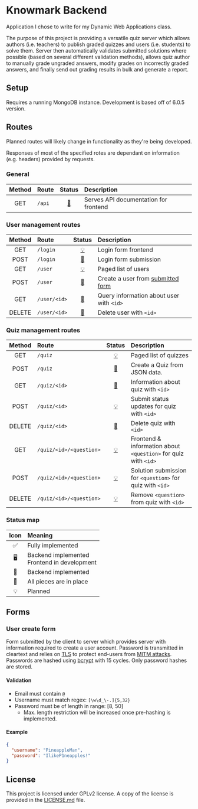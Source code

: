# Knowmark Backend

Application I chose to write for my Dynamic Web Applications class.

The purpose of this project is providing a versatile quiz server which allows authors (i.e. teachers) to publish graded
quizzes and users (i.e. students) to solve them. Server then automatically validates submitted solutions where
possible (based on several different validation methods), allows quiz author to manually grade ungraded answers, modify
grades on incorrectly graded answers, and finally send out grading results in bulk and generate a report.

## Setup

Requires a running MongoDB instance. Development is based off of 6.0.5 version.


## Routes️

Planned routes will likely change in functionality as they're being developed.

Responses of most of the specified rotes are dependant on information (e.g. headers) provided by requests.

### General

| Method |  Route  | Status | Description |
| :----: | :------ | :----: | :---------- |
| GET    | `/api`  | [🚀](#status-map) | Serves API documentation for frontend |

### User management routes

| Method |       Route      | Status | Description |
| :----: | :--------------- | :----: | :---------- |
| GET    | `/login`         | [💡](#status-map) | Login form frontend |
| POST   | `/login`         | [🚀](#status-map) | Login form submission |
| GET    | `/user`          | [💡](#status-map) | Paged list of users |
| POST   | `/user`          | [🚀](#status-map)️️ | Create a user from [submitted form](#user-create-form) |
| GET    | `/user/<id>`     | [🚀](#status-map)️️ | Query information about user with `<id>` |
| DELETE | `/user/<id>`     | [🚀️](#status-map)️ | Delete user with `<id>` |

### Quiz management routes

| Method |          Route          | Status | Description |
| :----: | :---------------------- | :----: | :---------- |
| GET    | `/quiz`                 | [💡](#status-map) | Paged list of quizzes |
| POST   | `/quiz`                 | [🚀](#status-map) | Create a Quiz from JSON data. |
| GET    | `/quiz/<id>`            | [🚀](#status-map) | Information about quiz with `<id>` |
| POST   | `/quiz/<id>`            | [💡](#status-map) | Submit status updates for quiz with `<id>` |
| DELETE | `/quiz/<id>`            | [🚀](#status-map) | Delete quiz with `<id>` |
| GET    | `/quiz/<id>/<question>` | [💡](#status-map) | Frontend & information about `<question>` for quiz with `<id>` |
| POST   | `/quiz/<id>/<question>` | [💡](#status-map) | Solution submission for `<question>` for quiz with `<id>` |
| DELETE | `/quiz/<id>/<question>` | [💡](#status-map) | Remove `<question>` from quiz with `<id>` |

### Status map

| Icon | Meaning |
| :--: | :------ |
| ✅ | Fully implemented |
| 🖥 | Backend implemented<br>Frontend in development |
| 🚀️ | Backend implemented |
| 🧩 | All pieces are in place |
| 💡 | Planned |

## Forms

### User create form

Form submitted by the client to server which provides server with information required to create a user account.
Password is transmitted in cleartext and relies on [TLS](https://en.wikipedia.org/wiki/Transport_Layer_Security) to
protect end-users from [MITM attacks](https://en.wikipedia.org/wiki/Man-in-the-middle_attack).
Passwords are hashed using [bcrypt](https://en.wikipedia.org/wiki/Bcrypt) with 15 cycles. Only password hashes are stored.

#### Validation

- Email must contain `@`
- Username must match regex: `[\w\d_\-.]{5,32}`
- Password must be of length in range: \[8, 50]
    - Max. length restriction will be increased once pre-hashing is implemented.

#### Example

```json
{
  "username": "PineappleMan",
  "password": "IlikeP1neapples!"
}
```

## License

This project is licensed under GPLv2 license.
A copy of the license is provided in the [LICENSE.md](LICENSE.md) file.

